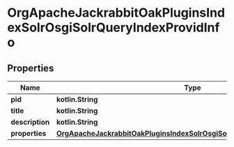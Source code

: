 
# OrgApacheJackrabbitOakPluginsIndexSolrOsgiSolrQueryIndexProvidInfo

## Properties
Name | Type | Description | Notes
------------ | ------------- | ------------- | -------------
**pid** | **kotlin.String** |  |  [optional]
**title** | **kotlin.String** |  |  [optional]
**description** | **kotlin.String** |  |  [optional]
**properties** | [**OrgApacheJackrabbitOakPluginsIndexSolrOsgiSolrQueryIndexProvidProperties**](OrgApacheJackrabbitOakPluginsIndexSolrOsgiSolrQueryIndexProvidProperties.md) |  |  [optional]



